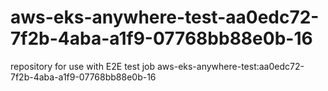 # aws-eks-anywhere-test-aa0edc72-7f2b-4aba-a1f9-07768bb88e0b-16
repository for use with E2E test job aws-eks-anywhere-test:aa0edc72-7f2b-4aba-a1f9-07768bb88e0b-16
